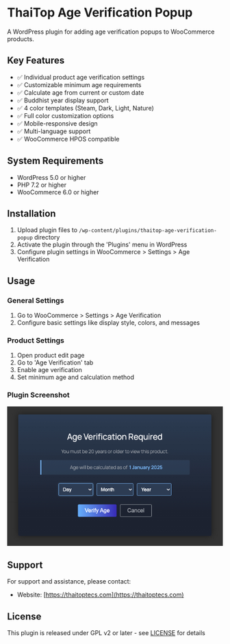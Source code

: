 # ThaiTop Age Verification Popup

A WordPress plugin for adding age verification popups to WooCommerce products.

## Key Features

- ✅ Individual product age verification settings
- ✅ Customizable minimum age requirements
- ✅ Calculate age from current or custom date
- ✅ Buddhist year display support
- ✅ 4 color templates (Steam, Dark, Light, Nature)
- ✅ Full color customization options
- ✅ Mobile-responsive design
- ✅ Multi-language support
- ✅ WooCommerce HPOS compatible

## System Requirements

- WordPress 5.0 or higher
- PHP 7.2 or higher
- WooCommerce 6.0 or higher

## Installation

1. Upload plugin files to `/wp-content/plugins/thaitop-age-verification-popup` directory
2. Activate the plugin through the 'Plugins' menu in WordPress
3. Configure plugin settings in WooCommerce > Settings > Age Verification

## Usage

### General Settings
1. Go to WooCommerce > Settings > Age Verification
2. Configure basic settings like display style, colors, and messages

### Product Settings
1. Open product edit page
2. Go to 'Age Verification' tab
3. Enable age verification
4. Set minimum age and calculation method

### Plugin Screenshot
![Plugin Screenshot](assets/images/thaitop-age-verification-popup.jpg) 


## Support

For support and assistance, please contact:
- Website: [https://thaitoptecs.com](https://thaitoptecs.com)

## License

This plugin is released under GPL v2 or later - see [LICENSE](http://www.gnu.org/licenses/gpl-2.0.html) for details 